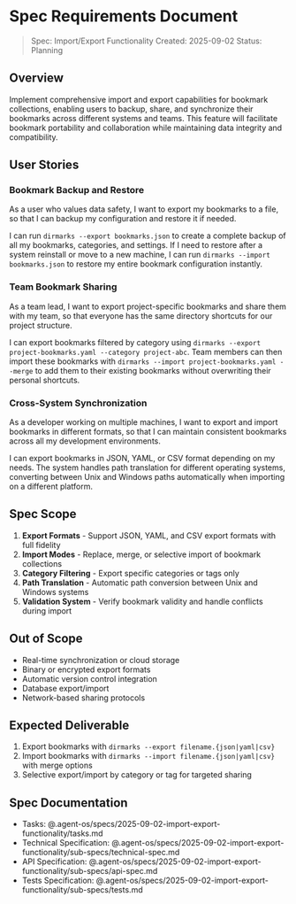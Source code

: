 # Spec Requirements Document

> Spec: Import/Export Functionality
> Created: 2025-09-02
> Status: Planning

## Overview

Implement comprehensive import and export capabilities for bookmark collections, enabling users to backup, share, and synchronize their bookmarks across different systems and teams. This feature will facilitate bookmark portability and collaboration while maintaining data integrity and compatibility.

## User Stories

### Bookmark Backup and Restore

As a user who values data safety, I want to export my bookmarks to a file, so that I can backup my configuration and restore it if needed.

I can run `dirmarks --export bookmarks.json` to create a complete backup of all my bookmarks, categories, and settings. If I need to restore after a system reinstall or move to a new machine, I can run `dirmarks --import bookmarks.json` to restore my entire bookmark configuration instantly.

### Team Bookmark Sharing

As a team lead, I want to export project-specific bookmarks and share them with my team, so that everyone has the same directory shortcuts for our project structure.

I can export bookmarks filtered by category using `dirmarks --export project-bookmarks.yaml --category project-abc`. Team members can then import these bookmarks with `dirmarks --import project-bookmarks.yaml --merge` to add them to their existing bookmarks without overwriting their personal shortcuts.

### Cross-System Synchronization

As a developer working on multiple machines, I want to export and import bookmarks in different formats, so that I can maintain consistent bookmarks across all my development environments.

I can export bookmarks in JSON, YAML, or CSV format depending on my needs. The system handles path translation for different operating systems, converting between Unix and Windows paths automatically when importing on a different platform.

## Spec Scope

1. **Export Formats** - Support JSON, YAML, and CSV export formats with full fidelity
2. **Import Modes** - Replace, merge, or selective import of bookmark collections
3. **Category Filtering** - Export specific categories or tags only
4. **Path Translation** - Automatic path conversion between Unix and Windows systems
5. **Validation System** - Verify bookmark validity and handle conflicts during import

## Out of Scope

- Real-time synchronization or cloud storage
- Binary or encrypted export formats
- Automatic version control integration
- Database export/import
- Network-based sharing protocols

## Expected Deliverable

1. Export bookmarks with `dirmarks --export filename.{json|yaml|csv}`
2. Import bookmarks with `dirmarks --import filename.{json|yaml|csv}` with merge options
3. Selective export/import by category or tag for targeted sharing

## Spec Documentation

- Tasks: @.agent-os/specs/2025-09-02-import-export-functionality/tasks.md
- Technical Specification: @.agent-os/specs/2025-09-02-import-export-functionality/sub-specs/technical-spec.md
- API Specification: @.agent-os/specs/2025-09-02-import-export-functionality/sub-specs/api-spec.md
- Tests Specification: @.agent-os/specs/2025-09-02-import-export-functionality/sub-specs/tests.md